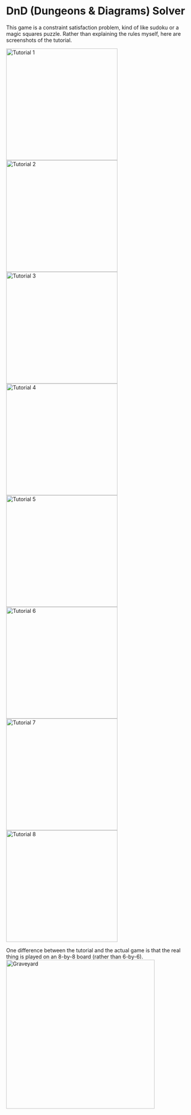 # DnD (Dungeons & Diagrams) Solver

This game is a constraint satisfaction problem, kind of like sudoku or a magic squares puzzle. Rather than explaining the rules myself, here are screenshots of the tutorial.

<div>
<img alt="Tutorial 1" src="../images/tutorial1.png" width="300px" />
<img alt="Tutorial 2" src="../images/tutorial2.png" width="300px" />
<img alt="Tutorial 3" src="../images/tutorial3.png" width="300px" />
<img alt="Tutorial 4" src="../images/tutorial4.png" width="300px" />
<img alt="Tutorial 5" src="../images/tutorial5.png" width="300px" />
<img alt="Tutorial 6" src="../images/tutorial6.png" width="300px" />
<img alt="Tutorial 7" src="../images/tutorial7.png" width="300px" />
<img alt="Tutorial 8" src="../images/tutorial8.png" width="300px" />
</div>

One difference between the tutorial and the actual game is that the real thing is played on an 8-by-8 board (rather than 6-by-6).
<img alt="Graveyard" src="../images/graveyard.png" width="400px" />
